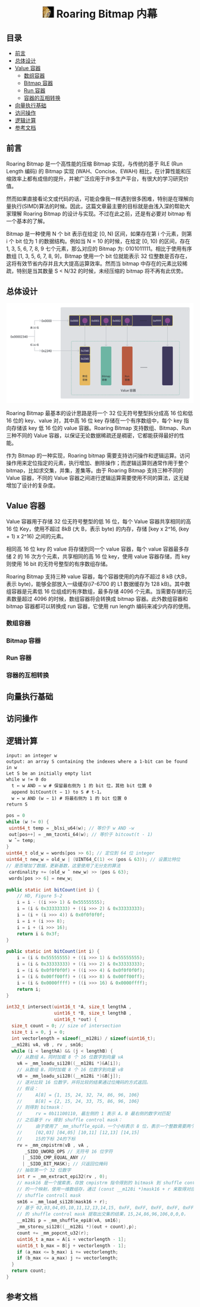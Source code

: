 
<!-- <img src="roaring-bitmap-icon.jpeg" align="center"> -->
# <center> <img src="roaring-bitmap-icon.jpeg" hgith="30" width="30">  Roaring Bitmap 内幕 </center>

## 目录
<!-- START doctoc generated TOC please keep comment here to allow auto update -->
<!-- DON'T EDIT THIS SECTION, INSTEAD RE-RUN doctoc TO UPDATE -->
<!-- **Table of Contents**  *generated with [DocToc](https://github.com/thlorenz/doctoc)* -->

- [前言](#%E5%89%8D%E8%A8%80)
- [总体设计](#%E6%80%BB%E4%BD%93%E8%AE%BE%E8%AE%A1)
- [Value 容器](#value-%E5%AE%B9%E5%99%A8)
  - [数组容器](#%E6%95%B0%E7%BB%84%E5%AE%B9%E5%99%A8)
  - [Bitmap 容器](#bitmap-%E5%AE%B9%E5%99%A8)
  - [Run 容器](#run-%E5%AE%B9%E5%99%A8)
  - [容器的互相转换](#%E5%AE%B9%E5%99%A8%E7%9A%84%E4%BA%92%E7%9B%B8%E8%BD%AC%E6%8D%A2)
- [向量执行基础](#%E5%90%91%E9%87%8F%E6%89%A7%E8%A1%8C%E5%9F%BA%E7%A1%80)
- [访问操作](#%E8%AE%BF%E9%97%AE%E6%93%8D%E4%BD%9C)
- [逻辑计算](#%E9%80%BB%E8%BE%91%E8%AE%A1%E7%AE%97)
- [参考文档](#%E5%8F%82%E8%80%83%E6%96%87%E6%A1%A3)

<!-- END doctoc generated TOC please keep comment here to allow auto update -->

## 前言

Roaring Bitmap 是一个高性能的压缩 Bitmap 实现，与传统的基于 RLE (Run Length 编码) 的 Bitmap 实现 (WAH、Concise、EWAH) 相比，在计算性能和压缩效率上都有成倍的提升，并被广泛应用于许多生产平台，有很大的学习研究价值。

然而如果直接看论文或代码的话，可能会像我一样遇到很多困难，特别是在理解向量执行(SIMD)算法的时候。因此，这篇文章最主要的目标就是由浅入深的帮助大家理解 Roaring Bitmap 的设计与实现。不过在此之前，还是有必要对 bitmap 有一个基本的了解。

Bitmap 是一种使用 N 个 bit 表示在给定 [0, N) 区间，如果存在第 i 个元素，则第 i 个 bit 位为 1 的数据结构。例如当 N = 10 的时候，在给定 [0, 10) 的区间，存在 1, 3, 5, 6, 7, 8, 9 七个元素，那么对应的 Bitmap 为: 0101011111。相比于使用有序数组 [1, 3, 5, 6, 7, 8, 9]，Bitmap 使用一个 bit 位就能表示 32 位整数是否存在，这将有效节省内存并且大大提高运算效率。然而当 bitmap 中存在的元素比较稀疏，特别是当其数量 S < N/32 的时候，未经压缩的 bitmap 将不再有此优势。

## 总体设计

![overall_architecture](overall_architecture.png "总体设计")

<!-- TODO 补充设计上下文 -->

Roaring Bitmap 最基本的设计思路是将一个 32 位无符号整型拆分成高 16 位和低 16 位的 key、value 对，其中高 16 位 key 存储在一个有序数组中，每个 key 指向存储该 key 低 16 位的 value 容器。Roaring Bitmap 支持数组、Bitmap、Run 三种不同的 Value 容器，以保证无论数据稀疏还是稠密，它都能获得最好的性能。

<!-- TODO 优化语句的流畅度 -->
作为 Bitmap 的一种实现，Roaring bitmap 需要支持访问操作和逻辑运算。访问操作用来定位指定的元素，执行增加、删除操作；而逻辑运算则通常作用于整个 bitmap，比如求交集，并集，差集等。由于 Roaring Bitmap 支持三种不同的 Value 容器，不同的 Value 容器之间进行逻辑运算需要使用不同的算法，这无疑增加了设计的复杂度。

## Value 容器

Value 容器用于存储 32 位无符号整型的低 16 位，每个 Value 容器共享相同的高 16 位 Key，使用不超过 8kB (大 B，表示 byte) 的内存，存储 [key x 2^16, (key + 1) x 2^16) 之间的元素。

相同高 16 位 key 的 value 将存储到同一个 value 容器，每个 value 容器最多存储 2 的 16 次方个元素，共享相同的高 16 位 key，使用 value 容器存储，而 key 则使用 16 bit 的无符号整型的有序数组存储。

Roaring Bitmap 支持三种 value 容器，每个容器使用的内存不超过 8 kB (大B，表示 byte)，能够全部放入一级缓存(i7-6700 的 L1 数据缓存为 128 kB)。其中数组容器是元素低 16 位组成的有序数组，最多存储 4096 个元素。当需要存储的元素数量超过 4096 的时候，数组容器将会转换成 bitmap 容器。此外数组容器和 bitmap 容器都可以转换成 run 容器，它使用 run length 编码来减少内存的使用。

### 数组容器

### Bitmap 容器

### Run 容器

### 容器的互相转换

## 向量执行基础

## 访问操作

## 逻辑计算

```
input: an integer w 
output: an array S containing the indexes where a 1-bit can be found in w 
Let S be an initially empty list 
while w != 0 do 
  t ← w AND − w # 保留最右侧为 1 的 bit 位，其他 bit 位置 0
  append bitCount(t − 1) to S # t-1，
  w ← w AND (w − 1) # 将最右侧为 1 的 bit 位置 0
return S
```

``` c
pos = 0 
while (w != 0) {
 uint64_t temp = _blsi_u64(w); // 等价于 w AND -w
 out[pos++] = _mm_tzcnti_64(w); // 等价于 bitcout(t - 1)
 w ˆ= temp; 
}
uint64_t old_w = words[pos >> 6]; // 定位到 64 位 integer
uint64_t new_w = old_w | (UINT64_C(1) << (pos & 63)); // 设置比特位
// 是否增加了数据，更新基数，这里使用了无分支的算法
 cardinality += (old_w ˆ new_w) >> (pos & 63);
 words[pos >> 6] = new_w;
 ```

```Java
public static int bitCount(int i) {
    // HD, Figure 5-2
    i = i - ((i >>> 1) & 0x55555555);
    i = (i & 0x33333333) + ((i >>> 2) & 0x33333333);
    i = (i + (i >>> 4)) & 0x0f0f0f0f;
    i = i + (i >>> 8);
    i = i + (i >>> 16);
    return i & 0x3f;
}
```

``` java
public static int bitCount(int i) {
    i = (i & 0x55555555) + ((i >>> 1) & 0x55555555);
    i = (i & 0x33333333) + ((i >>> 2) & 0x33333333);
    i = (i & 0x0f0f0f0f) + ((i >>> 4) & 0x0f0f0f0f);
    i = (i & 0x00ff00ff) + ((i >>> 8) & 0x00ff00ff);
    i = (i & 0x0000ffff) + ((i >>> 16) & 0x0000ffff);
    return i;
}
```

```c
int32_t intersect(uint16_t *A, size_t lengthA , 
                  uint16_t *B, size_t lengthB , 
                  uint16_t *out) { 
  size_t count = 0; // size of intersection 
  size_t i = 0, j = 0;
  int vectorlength = sizeof(__m128i) / sizeof(uint16_t);
  __m128i vA, vB , rv , sm16; 
  while (i < lengthA) && (j < lengthB) {
    // 从数组 A，同时加载 8 个 16 位数字到向量 vA
    vA = _mm_loadu_si128((__m128i *)&A[i]);
    // 从数组 B，同时加载 8 个 16 位数字到向量 vB
    vB = _mm_loadu_si128((__m128i *)&B[j]); 
    // 逐对比较 16 位数字，并将比较的结果通过位掩码的方式返回。
    // 假设：
    //     A[8] = {1, 15, 24, 32, 74, 86, 96, 106}
    //     B[8] = {2, 15, 24, 33, 75, 86, 96, 106}
    // 则得到 bitmask：
    //     rv = 0b11100110, 最左侧的 1 表示 A，B 最右侧的数字对匹配
    // 之后基于 rv 得到 shuffle control mask：
    //     由于使用了 _mm_shuffle_epi8，一个小标表示 8 位，表示一个整数需要两个下标
    //     [02,03] [04,05] [10,11] [12,13] [14,15]
    //     15的下标 24的下标
    rv = _mm_cmpistrm(vB , vA ,    
       _SIDD_UWORD_OPS // 无符号 16 位字符
      | _SIDD_CMP_EQUAL_ANY // 
      | _SIDD_BIT_MASK); // 只返回位掩码
    // 抽取第一个 32 位数字
    int r = _mm_extract_epi32(rv , 0);
    // mask16 是一个搜索表，存放 cmpistrm 指令得到的 bitmask 到 shuffle control mask
    // 的一个映射，使用一维数组存，通过 (const __m128i *)mask16 + r 来取得对应的
    // shuffle controll mask
    sm16 = _mm_load_si128(mask16 + r); 
    // 基于 02,03,04,05,10,11,12,13,14,15, 0xFF, 0xFF, 0xFF, 0xFF, 0xFF, 0xFF
    // 的 shuffle control mask 提取出交集的结果，15,24,86,96,106,0,0,0，
    __m128i p = _mm_shuffle_epi8(vA, sm16); 
    _mm_storeu_si128((__m128i *)(out + count),p); 
    count += _mm_popcnt_u32(r); 
    uint16_t a_max = A[i + vectorlength - 1]; 
    uint16_t b_max = B[j + vectorlength - 1];
    if (a_max <= b_max) i += vectorlength; 
    if (b_max <= a_max) j += vectorlength; 
  } 
  return count;
}
```

## 参考文档
